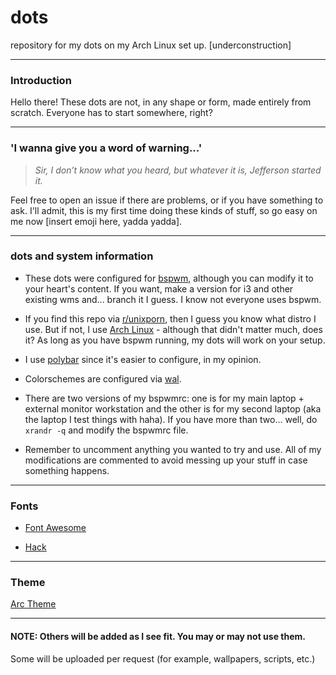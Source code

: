 # dots
repository for my dots on my Arch Linux set up. [underconstruction]

----
### Introduction
Hello there! These dots are not, in any shape or form, made entirely from scratch. Everyone has to start somewhere, right?

----
### 'I wanna give you a word of warning...'
>_Sir, I don’t know what you heard, but whatever it is, Jefferson started it._

Feel free to open an issue if there are problems, or if you have something to ask. I'll admit, this is my first time doing these kinds of stuff, so go easy on me now [insert emoji here, yadda yadda].

----
### dots and system information
- These dots were configured for [bspwm](https://github.com/baskerville/bspwm), although you can modify it to your heart's content. If you want, make a version for i3 and other existing wms and... branch it I guess. I know not everyone uses bspwm.

- If you find this repo via [r/unixporn](https://www.reddit.com/r/unixporn), then I guess you know what distro I use. But if not, I use [Arch Linux](https://www.archlinux.org/) - although that didn't matter much, does it? As long as you have bspwm running, my dots will work on your setup.

- I use [polybar](https://github.com/jaagr/polybar) since it's easier to configure, in my opinion.

- Colorschemes are configured via [wal](https://github.com/dylanaraps/wal).

- There are two versions of my bspwmrc: one is for my main laptop + external monitor workstation and the other is for my second laptop (aka the laptop I test things with haha). If you have more than two... well, do `xrandr -q` and modify the bspwmrc file.

- Remember to uncomment anything you wanted to try and use. All of my modifications are commented to avoid messing up your stuff in case something happens.

----
### Fonts

- [Font Awesome](https://github.com/FortAwesome/Font-Awesome)

- [Hack](http://sourcefoundry.org/hack/)

----
### Theme
[Arc Theme](https://github.com/horst3180/Arc-theme)

----
#### NOTE: Others will be added as I see fit. You may or may not use them. 
Some will be uploaded per request (for example, wallpapers, scripts, etc.)
